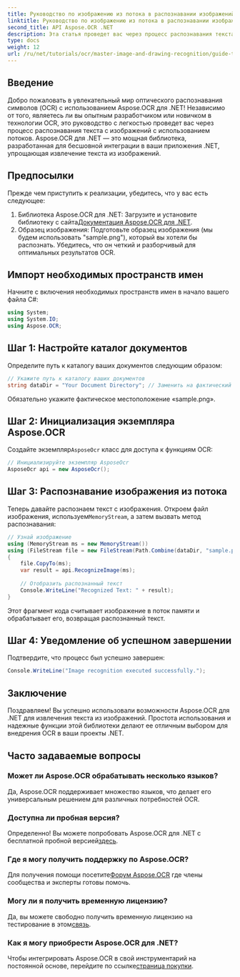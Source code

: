 ```yaml
---
title: Руководство по изображению из потока в распознавании изображений OCR
linktitle: Руководство по изображению из потока в распознавании изображений OCR
second_title: API Aspose.OCR .NET
description: Эта статья проведет вас через процесс распознавания текста с изображений с использованием потоков, обеспечивая бесшовную интеграцию в ваши приложения .NET. Идеально подходит для разработчиков всех уровней квалификации.
type: docs
weight: 12
url: /ru/net/tutorials/ocr/master-image-and-drawing-recognition/guide-to-image-from-stream/
---
```

## Введение

Добро пожаловать в увлекательный мир оптического распознавания символов (OCR) с использованием Aspose.OCR для .NET! Независимо от того, являетесь ли вы опытным разработчиком или новичком в технологии OCR, это руководство с легкостью проведет вас через процесс распознавания текста с изображений с использованием потоков. Aspose.OCR для .NET — это мощная библиотека, разработанная для бесшовной интеграции в ваши приложения .NET, упрощающая извлечение текста из изображений.

## Предпосылки

Прежде чем приступить к реализации, убедитесь, что у вас есть следующее:

1.  Библиотека Aspose.OCR для .NET: Загрузите и установите библиотеку с сайта[Документация Aspose.OCR для .NET](https://reference.aspose.com/ocr/net/).
2. Образец изображения: Подготовьте образец изображения (мы будем использовать "sample.png"), который вы хотели бы распознать. Убедитесь, что он четкий и разборчивый для оптимальных результатов OCR.

## Импорт необходимых пространств имен

Начните с включения необходимых пространств имен в начало вашего файла C#:

```csharp
using System;
using System.IO;
using Aspose.OCR;
```

## Шаг 1: Настройте каталог документов

Определите путь к каталогу ваших документов следующим образом:

```csharp
// Укажите путь к каталогу ваших документов
string dataDir = "Your Document Directory"; // Заменить на фактический путь
```

Обязательно укажите фактическое местоположение «sample.png».

## Шаг 2: Инициализация экземпляра Aspose.OCR

 Создайте экземпляр`AsposeOcr` класс для доступа к функциям OCR:

```csharp
// Инициализируйте экземпляр AsposeOcr
AsposeOcr api = new AsposeOcr();
```

## Шаг 3: Распознавание изображения из потока

 Теперь давайте распознаем текст с изображения. Откроем файл изображения, используем`MemoryStream`, а затем вызвать метод распознавания:

```csharp
// Узнай изображение
using (MemoryStream ms = new MemoryStream())
using (FileStream file = new FileStream(Path.Combine(dataDir, "sample.png"), FileMode.Open, FileAccess.Read))
{
    file.CopyTo(ms);
    var result = api.RecognizeImage(ms);
    
    // Отобразить распознанный текст
    Console.WriteLine("Recognized Text: " + result);
}
```

Этот фрагмент кода считывает изображение в поток памяти и обрабатывает его, возвращая распознанный текст.

## Шаг 4: Уведомление об успешном завершении

Подтвердите, что процесс был успешно завершен:

```csharp
Console.WriteLine("Image recognition executed successfully.");
```

## Заключение

Поздравляем! Вы успешно использовали возможности Aspose.OCR для .NET для извлечения текста из изображений. Простота использования и надежные функции этой библиотеки делают ее отличным выбором для внедрения OCR в ваши проекты .NET.

## Часто задаваемые вопросы

### Может ли Aspose.OCR обрабатывать несколько языков?

Да, Aspose.OCR поддерживает множество языков, что делает его универсальным решением для различных потребностей OCR.

### Доступна ли пробная версия?

 Определенно! Вы можете попробовать Aspose.OCR для .NET с бесплатной пробной версией[здесь](https://releases.aspose.com/).

### Где я могу получить поддержку по Aspose.OCR?

Для получения помощи посетите[Форум Aspose.OCR](https://forum.aspose.com/c/ocr/16) где члены сообщества и эксперты готовы помочь.

### Могу ли я получить временную лицензию?

 Да, вы можете свободно получить временную лицензию на тестирование в этом[связь](https://purchase.conholdate.com/temporary-license/).

### Как я могу приобрести Aspose.OCR для .NET?

 Чтобы интегрировать Aspose.OCR в свой инструментарий на постоянной основе, перейдите по ссылке[страница покупки](https://purchase.conholdate.com/buy).